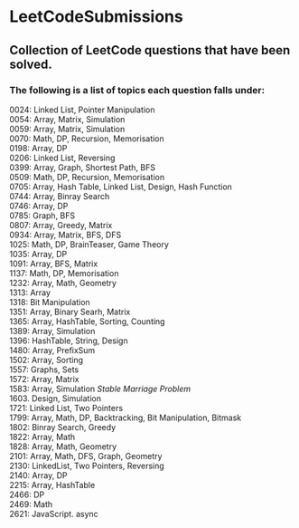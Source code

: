# LeetCodeSubmissions
## Collection of LeetCode questions that have been solved. <br />
### The following is a list of topics each question falls under: <br />

0024: Linked List, Pointer Manipulation <br />
0054: Array, Matrix, Simulation <br />
0059: Array, Matrix, Simulation <br />
0070: Math, DP, Recursion, Memorisation <br />
0198: Array, DP <br />
0206: Linked List, Reversing <br />
0399: Array, Graph, Shortest Path, BFS <br />
0509: Math, DP, Recursion, Memorisation <br />
0705: Array, Hash Table, Linked List, Design, Hash Function <br />
0744: Array, Binray Search <br />
0746: Array, DP <br />
0785: Graph, BFS  <br />
0807: Array, Greedy, Matrix <br />
0934: Array, Matrix, BFS, DFS <br />
1025: Math, DP, BrainTeaser, Game Theory <br />
1035: Array, DP <br />
1091: Array, BFS, Matrix <br />
1137: Math, DP, Memorisation  <br />
1232: Array, Math, Geometry <br />
1313: Array <br />
1318: Bit Manipulation <br />
1351: Array, Binary Searh, Matrix <br />
1365: Array, HashTable, Sorting, Counting <br />
1389: Array, Simulation <br />
1396: HashTable, String, Design <br />
1480: Array, PrefixSum <br />
1502: Array, Sorting <br />
1557: Graphs, Sets <br />
1572: Array, Matrix <br />
1583: Array, Simulation *Stable Marriage Problem* <br />
1603. Design, Simulation <br />
1721: Linked List, Two Pointers <br />
1799: Array, Math, DP, Backtracking, Bit Manipulation, Bitmask <br />
1802: Binray Search, Greedy <br />
1822: Array, Math <br />
1828: Array, Math, Geometry <br />
2101: Array, Math, DFS, Graph, Geometry <br />
2130: LinkedList, Two Pointers, Reversing <br />
2140: Array, DP <br />
2215: Array, HashTable <br />
2466: DP <br />
2469: Math <br />
2621: JavaScript. async <br />

